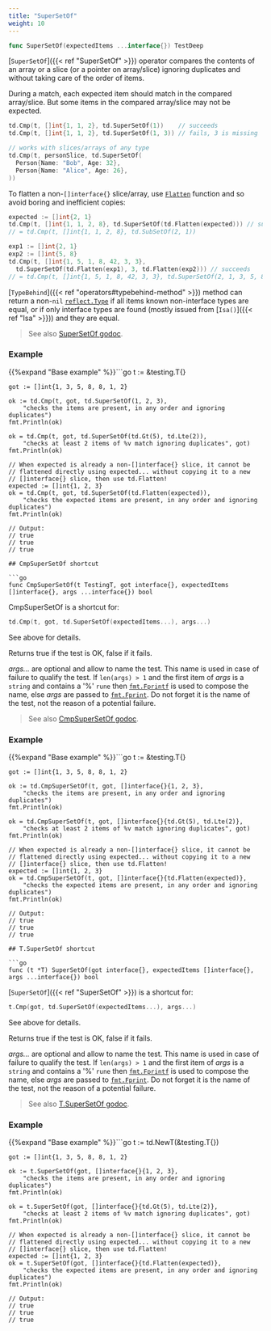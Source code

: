 ```yaml
---
title: "SuperSetOf"
weight: 10
---
```


```go
func SuperSetOf(expectedItems ...interface{}) TestDeep
```

[`SuperSetOf`]({{< ref "SuperSetOf" >}}) operator compares the contents of an array or a slice (or
a pointer on array/slice) ignoring duplicates and without taking
care of the order of items.

During a match, each expected item should match in the compared
array/slice. But some items in the compared array/slice may not be
expected.

```go
td.Cmp(t, []int{1, 1, 2}, td.SuperSetOf(1))    // succeeds
td.Cmp(t, []int{1, 1, 2}, td.SuperSetOf(1, 3)) // fails, 3 is missing

// works with slices/arrays of any type
td.Cmp(t, personSlice, td.SuperSetOf(
  Person{Name: "Bob", Age: 32},
  Person{Name: "Alice", Age: 26},
))
```

To flatten a non-`[]interface{}` slice/array, use [`Flatten`](https://pkg.go.dev/github.com/maxatome/go-testdeep/td#Flatten) function
and so avoid boring and inefficient copies:

```go
expected := []int{2, 1}
td.Cmp(t, []int{1, 1, 2, 8}, td.SuperSetOf(td.Flatten(expected))) // succeeds
// = td.Cmp(t, []int{1, 1, 2, 8}, td.SubSetOf(2, 1))

exp1 := []int{2, 1}
exp2 := []int{5, 8}
td.Cmp(t, []int{1, 5, 1, 8, 42, 3, 3},
  td.SuperSetOf(td.Flatten(exp1), 3, td.Flatten(exp2))) // succeeds
// = td.Cmp(t, []int{1, 5, 1, 8, 42, 3, 3}, td.SuperSetOf(2, 1, 3, 5, 8))
```

[`TypeBehind`]({{< ref "operators#typebehind-method" >}}) method can return a non-`nil` [`reflect.Type`](https://pkg.go.dev/reflect/#Type) if all items
known non-interface types are equal, or if only interface types
are found (mostly issued from [`Isa()`]({{< ref "Isa" >}})) and they are equal.


> See also [<i class='fas fa-book'></i> SuperSetOf godoc](https://pkg.go.dev/github.com/maxatome/go-testdeep/td#SuperSetOf).

### Example

{{%expand "Base example" %}}```go
	t := &testing.T{}

	got := []int{1, 3, 5, 8, 8, 1, 2}

	ok := td.Cmp(t, got, td.SuperSetOf(1, 2, 3),
		"checks the items are present, in any order and ignoring duplicates")
	fmt.Println(ok)

	ok = td.Cmp(t, got, td.SuperSetOf(td.Gt(5), td.Lte(2)),
		"checks at least 2 items of %v match ignoring duplicates", got)
	fmt.Println(ok)

	// When expected is already a non-[]interface{} slice, it cannot be
	// flattened directly using expected... without copying it to a new
	// []interface{} slice, then use td.Flatten!
	expected := []int{1, 2, 3}
	ok = td.Cmp(t, got, td.SuperSetOf(td.Flatten(expected)),
		"checks the expected items are present, in any order and ignoring duplicates")
	fmt.Println(ok)

	// Output:
	// true
	// true
	// true

```{{% /expand%}}
## CmpSuperSetOf shortcut

```go
func CmpSuperSetOf(t TestingT, got interface{}, expectedItems []interface{}, args ...interface{}) bool
```

CmpSuperSetOf is a shortcut for:

```go
td.Cmp(t, got, td.SuperSetOf(expectedItems...), args...)
```

See above for details.

Returns true if the test is OK, false if it fails.

*args...* are optional and allow to name the test. This name is
used in case of failure to qualify the test. If `len(args) > 1` and
the first item of *args* is a `string` and contains a '%' `rune` then
[`fmt.Fprintf`](https://pkg.go.dev/fmt/#Fprintf) is used to compose the name, else *args* are passed to
[`fmt.Fprint`](https://pkg.go.dev/fmt/#Fprint). Do not forget it is the name of the test, not the
reason of a potential failure.


> See also [<i class='fas fa-book'></i> CmpSuperSetOf godoc](https://pkg.go.dev/github.com/maxatome/go-testdeep/td#CmpSuperSetOf).

### Example

{{%expand "Base example" %}}```go
	t := &testing.T{}

	got := []int{1, 3, 5, 8, 8, 1, 2}

	ok := td.CmpSuperSetOf(t, got, []interface{}{1, 2, 3},
		"checks the items are present, in any order and ignoring duplicates")
	fmt.Println(ok)

	ok = td.CmpSuperSetOf(t, got, []interface{}{td.Gt(5), td.Lte(2)},
		"checks at least 2 items of %v match ignoring duplicates", got)
	fmt.Println(ok)

	// When expected is already a non-[]interface{} slice, it cannot be
	// flattened directly using expected... without copying it to a new
	// []interface{} slice, then use td.Flatten!
	expected := []int{1, 2, 3}
	ok = td.CmpSuperSetOf(t, got, []interface{}{td.Flatten(expected)},
		"checks the expected items are present, in any order and ignoring duplicates")
	fmt.Println(ok)

	// Output:
	// true
	// true
	// true

```{{% /expand%}}
## T.SuperSetOf shortcut

```go
func (t *T) SuperSetOf(got interface{}, expectedItems []interface{}, args ...interface{}) bool
```

[`SuperSetOf`]({{< ref "SuperSetOf" >}}) is a shortcut for:

```go
t.Cmp(got, td.SuperSetOf(expectedItems...), args...)
```

See above for details.

Returns true if the test is OK, false if it fails.

*args...* are optional and allow to name the test. This name is
used in case of failure to qualify the test. If `len(args) > 1` and
the first item of *args* is a `string` and contains a '%' `rune` then
[`fmt.Fprintf`](https://pkg.go.dev/fmt/#Fprintf) is used to compose the name, else *args* are passed to
[`fmt.Fprint`](https://pkg.go.dev/fmt/#Fprint). Do not forget it is the name of the test, not the
reason of a potential failure.


> See also [<i class='fas fa-book'></i> T.SuperSetOf godoc](https://pkg.go.dev/github.com/maxatome/go-testdeep/td#T.SuperSetOf).

### Example

{{%expand "Base example" %}}```go
	t := td.NewT(&testing.T{})

	got := []int{1, 3, 5, 8, 8, 1, 2}

	ok := t.SuperSetOf(got, []interface{}{1, 2, 3},
		"checks the items are present, in any order and ignoring duplicates")
	fmt.Println(ok)

	ok = t.SuperSetOf(got, []interface{}{td.Gt(5), td.Lte(2)},
		"checks at least 2 items of %v match ignoring duplicates", got)
	fmt.Println(ok)

	// When expected is already a non-[]interface{} slice, it cannot be
	// flattened directly using expected... without copying it to a new
	// []interface{} slice, then use td.Flatten!
	expected := []int{1, 2, 3}
	ok = t.SuperSetOf(got, []interface{}{td.Flatten(expected)},
		"checks the expected items are present, in any order and ignoring duplicates")
	fmt.Println(ok)

	// Output:
	// true
	// true
	// true

```{{% /expand%}}
